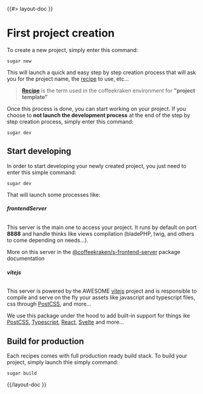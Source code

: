 <!-- 
 * @name            First project
 * @namespace       doc
 * @type            Markdown
 * @platform        md
 * @status          stable
 * @menu            Documentation           /doc/first-project
 *
 * @since           2.0.0
 * @author    Olivier Bossel <olivier.bossel@gmail.com> (https://olivierbossel.com)
-->

{{#> layout-doc }}

# First project creation

To create a new project, simply enter this command:

```shell
sugar new
```


This will launch a quick and easy step by step creation process that will ask you for the project name, the [recipe](#recipes) to use, etc...

> **[Recipe](#recipes)** is the term used in the coffeekraken environment for **"project template"** 

Once this process is done, you can start working on your project. If you choose to **not launch the development process** at the end of the step by step creation process, simply enter this command:

```shell
sugar dev
```


## Start developing

In order to start developing your newly created project, you just need to enter this simple command:

```shell
sugar dev
```

That will launch some processes like:

###### **frontendServer**

This server is the main one to access your project. It runs by default on port __8888__ and handle thinks like views compilation (bladePHP, twig, and others to come depending on needs...).

More on this server in  the [@coffeekraken/s-frontend-server](https://www.npmjs.com/package/@coffeekraken/s-sfrontend-server) package documentation

###### **vitejs**

This server is powered by the AWESOME [vitejs](https://vitejs.dev/) project and is responsible to compile and serve on the fly your assets like javascript and typescript files, css through [PostCSS](https://postcss.org/), and more...

We use this package under the hood to add built-in support for things ike [PostCSS](https://postcss.org/), [Typescript](https://www.typescriptlang.org/), [React](https://reactjs.org/), [Svelte](https://svelte.dev/) and more...


## Build for production

Each recipes comes with full production ready build stack. To build your project, simply launch thie simply command:

```shell
sugar build
```

{{/layout-doc }}